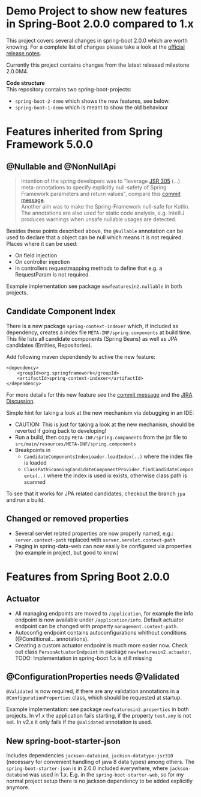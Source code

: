 # Demo Project to show new features in Spring-Boot 2.0.0 compared to 1.x

This project covers several changes in spring-boot 2.0.0 which are worth knowing. For a complete list of changes please take a look at the [official release notes](https://github.com/spring-projects/spring-boot/wiki/Spring-Boot-2.0-Release-Notes).

Currently this project contains changes from the latest released milestone 2.0.0M4.

__Code structure__<br/>
This repository contains two spring-boot-projects:
- `spring-boot-2-demo` which shows the new features, see below.
- `spring-boot-1-demo` which is meant to show the old behaviour

# Features inherited from Spring Framework 5.0.0

## @Nullable and @NonNullApi

> Intention of the spring developers was to "leverage [JSR 305](https://jcp.org/en/jsr/detail?id=305) (...) meta-annotations to specify explicitly
null-safety of Spring Framework parameters and return values", compare this  [commit message](https://github.com/spring-projects/spring-framework/commit/87598f48e41d483745aba56cbf4e998c6f6d680c#diff-31f527c92f7d3887b2320e4a28e7be8a). <br/>
> Another aim was to make the Spring-Framework null-safe for Kotlin. The annotations are also used for static code analysis, e.g. IntelliJ produces warnings when unsafe nullable usages are detected.

Besides these points described above, the `@Nullable` annotation can be used to declare that a object can be null which means it is not required. Places where it can be used: 
- On field injection
- On controller injection
- In controllers requestmapping methods to define that e.g. a RequestParam is not required.

Example implementation see package `newfeaturesin2.nullable` in both projects.

## Candidate Component Index
There is a new package `spring-context-indexer` which, if included as dependency, creates a index file `META-INF/spring.components` at build time. This file lists all candidate components (Spring Beans) as well as JPA candidates (Entities, Repositories).

Add following maven dependendy to active the new feature:

    <dependency>
        <groupId>org.springframework</groupId>
        <artifactId>spring-context-indexer</artifactId>
    </dependency>

For more details for this new feature see the [commit message](https://github.com/snicoll/spring-framework/commit/dc160f6fd1f3623bf14b375c14a9b5065e660377) and the [JIRA Discussion](https://jira.spring.io/browse/SPR-11890).

Simple hint for taking a look at the new mechanism via debugging in an IDE:
- CAUTION: This is just for taking a look at the new mechanism, should be reverted if going back to developing! 
- Run a build, then copy `META-INF/spring.components` from the jar file to `src/main/resources/META-INF/spring.components`
- Breakpoints in 
  * `CandidateComponentsIndexLoader.loadIndex(..)` where the index file is loaded
  * `ClassPathScanningCandidateComponentProvider.findCandidateComponents(..)` where the index is used ix exists, otherwise class path is scanned

To see that it works for JPA related candidates, checkout the branch `jpa` and run a build.


## Changed or removed properties
- Several servlet related properties are now properly named, e.g.: `server.context-path` replaced with `server.servlet.context-path`
- Paging in spring-data-web can now easily be configured via properties (no example in project, but good to know)



# Features from Spring Boot 2.0.0

## Actuator
- All managing endpoints are moved to `/application`, for example the info endpoint is now available under `/application/info`. Default actuator endpoint can be changed with property `management.context-path`.
- Autoconfig endpoint contains autoconfigurations whithout conditions (@Conditional... annotations).
- Creating a custom actuator endpoint is much more easier now. Check out class `PersonActuatorEndpoint` in package `newfeaturesin2.actuator`. <br/>
TODO: Implementation in spring-boot 1.x is still missing


## @ConfigurationProperties needs @Validated

`@Validated` is now required, if there are any validation annotations in a `@ConfigurationProperties` class, which should be requested at startup.

Example implementation: see package `newfeaturesin2.properties` in both projects. In v1.x the application fails starting, if the property `test.any` is not set. In v2.x it only fails if the `@Validated` annotation is used.

## New spring-boot-starter-json
Includes dependencies `jackson-databind`, `jackson-datatype-jsr310` (necessary for convenient handling of java 8 data types) among others. The `spring-boot-starter-json` is in 2.0.0 included everywhere, where `jackson-databind` was used in 1.x. E.g. in the `spring-boot-starter-web`, so for my normal project setup there is no jackson dependency to be added explicitly anymore.